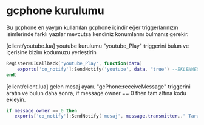 # gcphone kurulumu 

Bu gcphone en yaygın kullanılan gcphone içindir eğer triggerlarınızın isimlerinde farklı yazılar mevcutsa kendiniz konumlarını bulmanız gerekir.
 
[client/youtube.lua] youtube kurulumu
"youtube_Play" triggerini bulun ve içerisine bizim kodumuzu yerleştirin
```lua
RegisterNUICallback('youtube_Play', function(data)
    exports['co_notify']:SendNotify('youtube', data, "true") --EKLENMESİ GEREKEN KOD!
end)
```

[client/client.lua] gelen mesaj ayarı.
"gcPhone:receiveMessage" triggerini aratın ve bulun daha sonra,  if message.owner == 0 then tam altına kodu ekleyin.
 ```lua
 if message.owner == 0 then
    exports['co_notify']:SendNotify('mesaj', message.transmitter.." Tarafından gelen mesaj.", message.message) --EKLENMESİ GEREKEN KOD!
```
